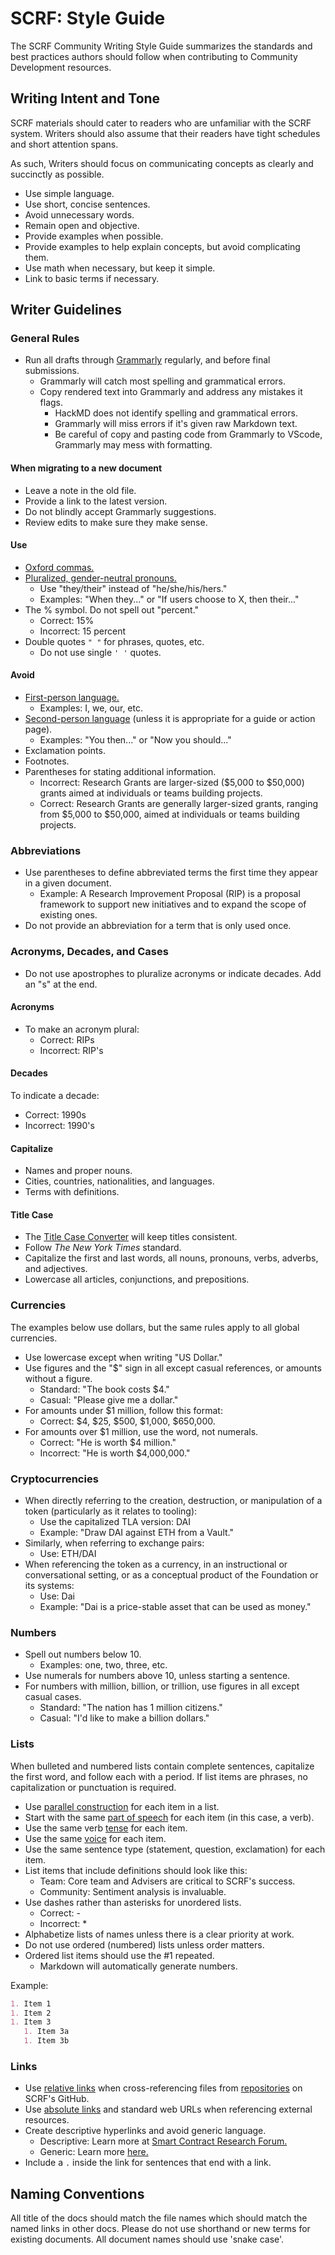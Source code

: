# SCRF: Style Guide

The SCRF Community Writing Style Guide summarizes the standards and best practices authors should follow when contributing to Community Development resources.

## Writing Intent and Tone

SCRF materials should cater to readers who are unfamiliar with the SCRF system. Writers should also assume that their readers have tight schedules and short attention spans.

As such, Writers should focus on communicating concepts as clearly and succinctly as possible.

- Use simple language.
- Use short, concise sentences.
- Avoid unnecessary words.
- Remain open and objective.
- Provide examples when possible.
- Provide examples to help explain concepts, but avoid complicating them.
- Use math when necessary, but keep it simple.
- Link to basic terms if necessary.

## Writer Guidelines

### General Rules

- Run all drafts through [Grammarly](https://app.grammarly.com/) regularly, and before final submissions.
  - Grammarly will catch most spelling and grammatical errors.
  - Copy rendered text into Grammarly and address any mistakes it flags.
    - HackMD does not identify spelling and grammatical errors.
    - Grammarly will miss errors if it's given raw Markdown text.
    - Be careful of copy and pasting code from Grammarly to VScode, Grammarly may mess with formatting.

#### When migrating to a new document

- Leave a note in the old file.
- Provide a link to the latest version.
- Do not blindly accept Grammarly suggestions.
- Review edits to make sure they make sense.

#### Use

- [Oxford commas.](https://en.wikipedia.org/wiki/Serial_comma)
- [Pluralized, gender-neutral pronouns.](https://en.wikipedia.org/wiki/Singular_they)
  - Use "they/their" instead of "he/she/his/hers."
  - Examples: "When they..." or "If users choose to X, then their..."
- The % symbol. Do not spell out "percent."
  - Correct: 15%
  - Incorrect: 15 percent
- Double quotes `" "` for phrases, quotes, etc.
  - Do not use single `' '` quotes.

#### Avoid

- [First-person language.](https://en.wikipedia.org/wiki/Grammatical_person)
  - Examples: I, we, our, etc.
- [Second-person language](https://en.wikipedia.org/wiki/Grammatical_person) (unless it is appropriate for a guide or action page).
  - Examples: "You then..." or "Now you should..."
- Exclamation points.
- Footnotes.
- Parentheses for stating additional information.
  - Incorrect: Research Grants are larger-sized ($5,000 to $50,000) grants aimed at individuals or teams building projects.
  - Correct: Research Grants are generally larger-sized grants, ranging from $5,000 to $50,000, aimed at individuals or teams building projects.

### Abbreviations

- Use parentheses to define abbreviated terms the first time they appear in a given document.
  - Example: A Research Improvement Proposal (RIP) is a proposal framework to support new initiatives and to expand the scope of existing ones.
- Do not provide an abbreviation for a term that is only used once.

### Acronyms, Decades, and Cases

- Do not use apostrophes to pluralize acronyms or indicate decades. Add an "s" at the end.

#### Acronyms

- To make an acronym plural:
  - Correct: RIPs
  - Incorrect: RIP's

#### Decades

To indicate a decade:

- Correct: 1990s
- Incorrect: 1990's

#### Capitalize

- Names and proper nouns.
- Cities, countries, nationalities, and languages.
- Terms with definitions.

#### Title Case

- The [Title Case Converter](https://titlecaseconverter.com/) will keep titles consistent.
- Follow _The New York Times_ standard.
- Capitalize the first and last words, all nouns, pronouns, verbs, adverbs, and adjectives.
- Lowercase all articles, conjunctions, and prepositions.

### Currencies

The examples below use dollars, but the same rules apply to all global currencies.

- Use lowercase except when writing "US Dollar."
- Use figures and the "\$" sign in all except casual references, or amounts without a figure.
  - Standard: "The book costs $4."
  - Casual: "Please give me a dollar."
- For amounts under \$1 million, follow this format:
  - Correct: \$4, \$25, \$500, \$1,000, \$650,000.
- For amounts over \$1 million, use the word, not numerals.
  - Correct: "He is worth \$4 million."
  - Incorrect: "He is worth \$4,000,000."

### Cryptocurrencies

- When directly referring to the creation, destruction, or manipulation of a token (particularly as it relates to tooling):
  - Use the capitalized TLA version: DAI
  - Example: "Draw DAI against ETH from a Vault."
- Similarly, when referring to exchange pairs:
  - Use: ETH/DAI
- When referencing the token as a currency, in an instructional or conversational setting, or as a conceptual product of the Foundation or its systems:
  - Use: Dai
  - Example: "Dai is a price-stable asset that can be used as money."

### Numbers

- Spell out numbers below 10.
  - Examples: one, two, three, etc.
- Use numerals for numbers above 10, unless starting a sentence.
- For numbers with million, billion, or trillion, use figures in all except casual cases.
  - Standard: "The nation has 1 million citizens."
  - Casual: "I'd like to make a billion dollars."

### Lists

When bulleted and numbered lists contain complete sentences, capitalize the first word, and follow each with a period. If list items are phrases, no capitalization or punctuation is required.

- Use [parallel construction](https://en.wikipedia.org/wiki/Parallelism_%28grammar%29) for each item in a list.
- Start with the same [part of speech](https://en.wikipedia.org/wiki/Part_of_speech) for each item (in this case, a verb).
- Use the same verb [tense](https://en.wikipedia.org/wiki/Grammatical_tense#English) for each item.
- Use the same [voice](https://en.wikipedia.org/wiki/Voice_%28grammar%29) for each item.
- Use the same sentence type (statement, question, exclamation) for each item.
- List items that include definitions should look like this:
  - Team: Core team and Advisers are critical to SCRF's success.
  - Community: Sentiment analysis is invaluable.
- Use dashes rather than asterisks for unordered lists.
  - Correct: -
  - Incorrect: *
- Alphabetize lists of names unless there is a clear priority at work.
- Do not use ordered (numbered) lists unless order matters.
- Ordered list items should use the #1 repeated.
  - Markdown will automatically generate numbers.

Example:

```markdown
1. Item 1
1. Item 2
1. Item 3
   1. Item 3a
   1. Item 3b
```

### Links

- Use [relative links](https://docs.microsoft.com/en-us/contribute/how-to-write-links) when cross-referencing files from [repositories](https://github.com/smartcontractresearchforum/research_team) on SCRF's GitHub.
- Use [absolute links](([https://docs.microsoft.com/en-us/contribute/how-to-write-links](https://docs.microsoft.com/en-us/contribute/how-to-write-links))) and standard web URLs when referencing external resources.
- Create descriptive hyperlinks and avoid generic language.
  - Descriptive: Learn more at [Smart Contract Research Forum.](https://smartcontractresearch.org)
  - Generic: Learn more [here.](https://smartcontractresearch.org)
- Include a `.` inside the link for sentences that end with a link.

## Naming Conventions

All title of the docs should match the file names which should match the named links in other docs. Please do not use shorthand or new terms for existing documents. All document names should use 'snake case'.
